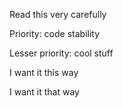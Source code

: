 Read this very carefully

Priority: code stability

Lesser priority: cool stuff

I want it this way

I want it that way
